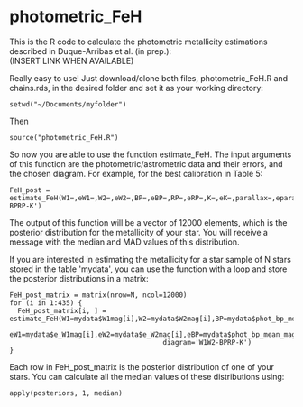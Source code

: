 # photometric_FeH

This is the R code to calculate the photometric metallicity estimations described in Duque-Arribas et al. (in prep.):\
(INSERT LINK WHEN AVAILABLE)

Really easy to use! Just download/clone both files, photometric_FeH.R and chains.rds, in the desired folder and set it as your working directory:
```
setwd("~/Documents/myfolder")
```

Then
```
source("photometric_FeH.R")
```
So now you are able to use the function estimate_FeH. The input arguments of this function are the photometric/astrometric data and their errors, and the chosen diagram. For example, for the best calibration in Table 5:
```
FeH_post = estimate_FeH(W1=,eW1=,W2=,eW2=,BP=,eBP=,RP=,eRP=,K=,eK=,parallax=,eparallax=,diagram='W1W2-BPRP-K')
```
The output of this function will be a vector of 12000 elements, which is the posterior distribution for the metallicity of your star. You will receive a message with the median and MAD values of this distribution.

If you are interested in estimating the metallicity for a star sample of N stars stored in the table 'mydata', you can use the function with a loop and store the posterior distributions in a matrix:
```
FeH_post_matrix = matrix(nrow=N, ncol=12000)
for (i in 1:435) {
  FeH_post_matrix[i, ] = estimate_FeH(W1=mydata$W1mag[i],W2=mydata$W2mag[i],BP=mydata$phot_bp_mean_mag[i],RP=mydata$phot_rp_mean_mag[i],K=mydata$Kmag[i],parallax=mydata$parallax[i],                      
                                      eW1=mydata$e_W1mag[i],eW2=mydata$e_W2mag[i],eBP=mydata$phot_bp_mean_mag_error[i],eRP=mydata$phot_rp_mean_mag_error[i],eK=mydata$e_Kmag[i],eparallax=mydata$parallax_error[i],
                                      diagram='W1W2-BPRP-K')
}
```

Each row in FeH_post_matrix is the posterior distribution of one of your stars. You can calculate all the median values of these distributions using:
```
apply(posteriors, 1, median)
```
